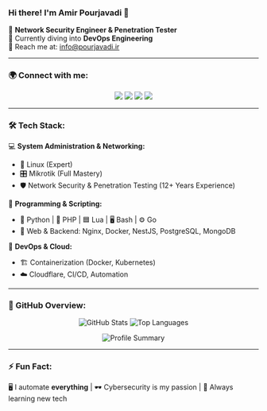 ### Hi there! I'm Amir Pourjavadi 👋

🚀 **Network Security Engineer & Penetration Tester**  
📖 Currently diving into **DevOps Engineering**  
📩 Reach me at: [info@pourjavadi.ir](mailto:info@pourjavadi.ir)

---

### 🌍 Connect with me:
<p align="center">
  <a href="https://instagram.com/amirftx"><img src="https://img.shields.io/badge/Instagram-%23E4405F.svg?&style=for-the-badge&logo=instagram&logoColor=white" /></a>
  <a href="https://twitter.com/pourjavadi"><img src="https://img.shields.io/badge/Twitter-%231DA1F2.svg?&style=for-the-badge&logo=twitter&logoColor=white" /></a>
  <a href="https://t.me/AmirFTX"><img src="https://img.shields.io/badge/Telegram-%2326A5E4.svg?&style=for-the-badge&logo=telegram&logoColor=white" /></a>
  <a href="https://www.linkedin.com/in/pourjavadi"><img src="https://img.shields.io/badge/LinkedIn-%230077B5.svg?&style=for-the-badge&logo=linkedin&logoColor=white" /></a>
</p>

---

### 🛠 Tech Stack:
💻 **System Administration & Networking:**
- 🐧 Linux (Expert)
- 🎛️ Mikrotik (Full Mastery)
- 🛡️ Network Security & Penetration Testing (12+ Years Experience)

📜 **Programming & Scripting:**
- 🐍 Python | 🐘 PHP | 🟦 Lua | 🖥️ Bash | ⚙️ Go
- 🔗 Web & Backend: Nginx, Docker, NestJS, PostgreSQL, MongoDB

🚀 **DevOps & Cloud:**
- 🏗️ Containerization (Docker, Kubernetes)
- ☁️ Cloudflare, CI/CD, Automation

---

### 🚀 GitHub Overview:
<p align="center">
  <img src="https://github-readme-stats.vercel.app/api?username=pourjavadi&show_icons=true&theme=tokyonight&hide_border=true&count_private=true" alt="GitHub Stats" />
  <img src="https://github-readme-stats.vercel.app/api/top-langs/?username=pourjavadi&layout=compact&theme=tokyonight&hide_border=true" alt="Top Languages" />
</p>

<p align="center">
  <img src="https://github-profile-summary-cards.vercel.app/api/cards/profile-details?username=pourjavadi&theme=tokyonight" alt="Profile Summary" />
</p>

---

### ⚡ Fun Fact:
🖥️ I automate **everything** | 🕶️ Cybersecurity is my passion | 🌱 Always learning new tech
